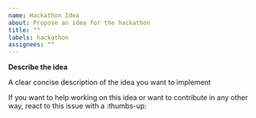 ```yaml
---
name: Hackathon Idea
about: Propose an idea for the hackathon
title: ""
labels: hackathon
assignees: ""
---
```


**Describe the idea**

A clear concise description of the idea you want to implement

<!-- Don't modify below here -->

If you want to help working on this idea or want to contribute in any other way, react to this issue with a :thumbs-up:
